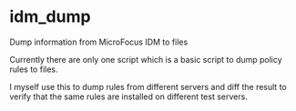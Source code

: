 # idm_dump
Dump information from MicroFocus IDM to files

Currently there are only one script which is a basic script to dump policy rules to files.

I myself use this to dump rules from different servers and diff the result to verify that the same rules are installed on different test servers.
